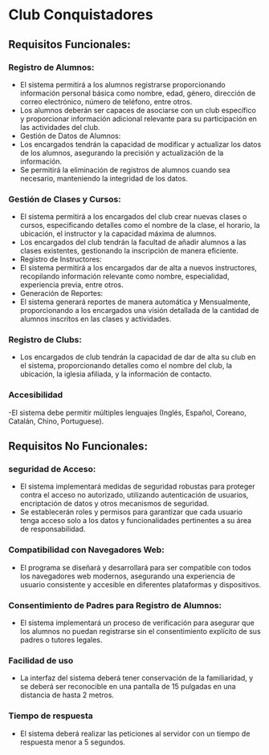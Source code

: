 # Club Conquistadores
## Requisitos Funcionales:
### Registro de Alumnos:
- El sistema permitirá a los alumnos registrarse proporcionando información personal básica como nombre, edad, género, dirección de correo electrónico, número de teléfono, entre otros.
- Los alumnos deberán ser capaces de asociarse con un club específico y proporcionar información adicional relevante para su participación en las actividades del club.
- Gestión de Datos de Alumnos:
- Los encargados tendrán la capacidad de modificar y actualizar los datos de los alumnos, asegurando la precisión y actualización de la información.
- Se permitirá la eliminación de registros de alumnos cuando sea necesario, manteniendo la integridad de los datos.
### Gestión de Clases y Cursos:
-  El sistema permitirá a los encargados del club crear nuevas clases o cursos, especificando detalles como el nombre de la clase, el horario, la ubicación, el instructor y la capacidad máxima de alumnos.
- Los encargados del club tendrán la facultad de añadir alumnos a las clases existentes, gestionando la inscripción de manera eficiente.
- Registro de Instructores:
- El sistema permitirá a los encargados dar de alta a nuevos instructores, recopilando información relevante como nombre, especialidad, experiencia previa, entre otros.
- Generación de Reportes:
- El sistema generará reportes de manera automática y Mensualmente, proporcionando a los encargados una visión detallada de la cantidad de alumnos inscritos en las clases y actividades.
### Registro de Clubs:
-  Los encargados de club tendrán la capacidad de dar de alta su club en el sistema, proporcionando detalles como el nombre del club, la ubicación, la iglesia afiliada, y la información de contacto.
### Accesibilidad
-El sistema debe permitir múltiples lenguajes (Inglés, Español, Coreano, Catalán, Chino, Portuguese).
## Requisitos No Funcionales:
### seguridad de Acceso:
- El sistema implementará medidas de seguridad robustas para proteger contra el acceso no autorizado, utilizando autenticación de usuarios, encriptación de datos y otros mecanismos de seguridad.
- Se establecerán roles y permisos para garantizar que cada usuario tenga acceso solo a los datos y funcionalidades pertinentes a su área de responsabilidad.
### Compatibilidad con Navegadores Web:
- El programa se diseñará y desarrollará para ser compatible con todos los navegadores web modernos, asegurando una experiencia de usuario consistente y accesible en diferentes plataformas y dispositivos.
### Consentimiento de Padres para Registro de Alumnos:
- El sistema implementará un proceso de verificación para asegurar que los alumnos no puedan registrarse sin el consentimiento explícito de sus padres o tutores legales.
### Facilidad de uso
- La interfaz del sistema deberá tener conservación de la familiaridad, y se deberá ser reconocible en una pantalla de 15 pulgadas en una distancia de hasta 2 metros.
### Tiempo de respuesta
-   El sistema deberá realizar las peticiones al servidor con un tiempo de respuesta menor a 5 segundos.
